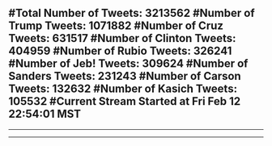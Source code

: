 #Total Number of Tweets: 3213562 
#Number of Trump Tweets: 1071882
#Number of Cruz Tweets: 631517
#Number of Clinton Tweets: 404959
#Number of Rubio Tweets: 326241
#Number of Jeb! Tweets: 309624
#Number of Sanders Tweets: 231243
#Number of Carson Tweets: 132632
#Number of Kasich Tweets: 105532
#Current Stream Started at Fri Feb 12 22:54:01 MST
---
---
---
